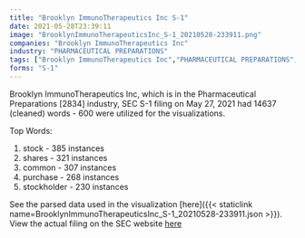```yaml
---
title: "Brooklyn ImmunoTherapeutics Inc S-1"
date: 2021-05-28T23:39:11
image: "BrooklynImmunoTherapeuticsInc_S-1_20210528-233911.png"
companies: "Brooklyn ImmunoTherapeutics Inc"
industry: "PHARMACEUTICAL PREPARATIONS"
tags: ["Brooklyn ImmunoTherapeutics Inc","PHARMACEUTICAL PREPARATIONS","05-27-2021","S-1"]
forms: "S-1"
---
```

Brooklyn ImmunoTherapeutics Inc, which is in the Pharmaceutical Preparations [2834] industry, SEC S-1 filing on May 27, 2021 had 14637 (cleaned) words - 600 were utilized for the visualizations.

Top Words:
1. stock - 385 instances
2. shares - 321 instances
3. common - 307 instances
4. purchase - 268 instances
5. stockholder - 230 instances


See the parsed data used in the visualization [here]({{< staticlink name=BrooklynImmunoTherapeuticsInc_S-1_20210528-233911.json >}}).  
View the actual filing on the SEC website [here](https://www.sec.gov/Archives/edgar/data/748592/0001140361-21-019087.txt)